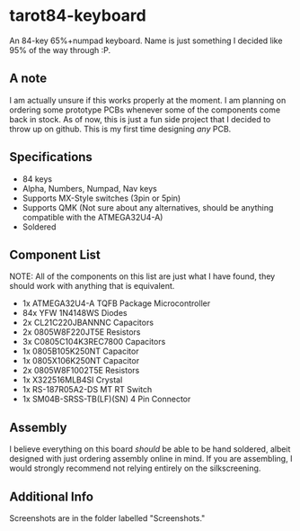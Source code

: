 # tarot84-keyboard
An 84-key 65%+numpad keyboard. Name is just something I decided like 95% of the way through :P.

## A note
I am actually unsure if this works properly at the moment. I am planning on ordering some prototype PCBs whenever some of the components come back in stock. As of now, this is just a fun side project that I decided to throw up on github. This is my first time designing *any* PCB.

## Specifications
 - 84 keys
 - Alpha, Numbers, Numpad, Nav keys
 - Supports MX-Style switches (3pin or 5pin)
 - Supports QMK (Not sure about any alternatives, should be anything compatible with the ATMEGA32U4-A)
 - Soldered

## Component List
NOTE: All of the components on this list are just what I have found, they should work with anything that is equivalent.
 - 1x ATMEGA32U4-A TQFB Package Microcontroller
 - 84x YFW 1N4148WS Diodes
 - 2x CL21C220JBANNNC Capacitors
 - 2x 0805W8F220JT5E Resistors
 - 3x C0805C104K3REC7800 Capacitors
 - 1x 0805B105K250NT Capacitor
 - 1x 0805X106K250NT Capacitor
 - 2x 0805W8F1002T5E Resistors
 - 1x X322516MLB4SI Crystal
 - 1x RS-187R05A2-DS MT RT Switch
 - 1x SM04B-SRSS-TB(LF)(SN) 4 Pin Connector

## Assembly
I believe everything on this board *should* be able to be hand soldered, albeit designed with just ordering assembly online in mind. If you are assembling, I would strongly recommend not relying entirely on the silkscreening.

## Additional Info
Screenshots are in the folder labelled "Screenshots." 
